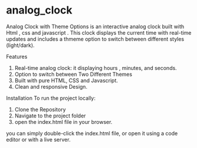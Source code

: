 # analog_clock
 Analog Clock with Theme Options is an interactive analog clock built with Html , css and javascript . This clock displays the current time with real-time updates and includes a thmeme option to switch between different styles (light/dark).

 Features
 1. Real-time analog clock: it displaying hours , minutes, and seconds.
 2. Option to switch between Two Different Themes
 3. Built with pure HTML, CSS and Javascript.
 4. Clean and responsive Design.

 Installation
 To run the project locally:
 1. Clone the Repository
 2. Navigate to the project folder
 3. open the index.html file in your browser.

 you can simply double-click the index.html file, or open it using a code editor  or with a live server.


 
